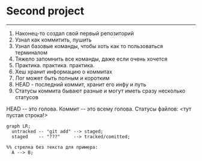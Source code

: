 # Second project
---
1. Наконец-то создал свой первый репозиторий
2. Узнал как коммитить, пушить
3. Узнал базовые команды, чтобы хоть как то пользоваться терминалом
4. Тяжело запомнить все команды, даже если очень хочется
5. Практика. практика. практика.
6. Хеш хранит информацию о коммитах
7. Лог может быть полным и коротким
8. HEAD - последний коммит, хранит его инфу и путь
9. Статусы коммита бывают разные и могут иметь сразу несколько статусов

HEAD -- это голова.
Коммит -- это всему голова.
Статусы файлов:
<тут пустая строка!>


```mermaid
graph LR;
  untracked -- "git add" --> staged;
  staged    -- "???"     --> tracked/comitted;

%% стрелка без текста для примера: 
  A --> B;
```

